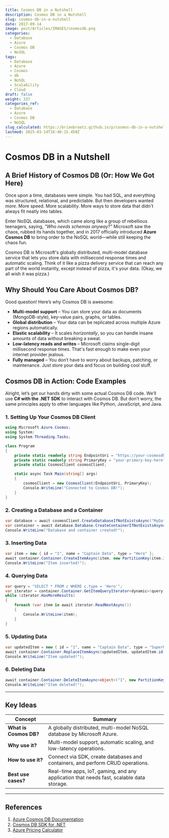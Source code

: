 ```yaml
---
title: Cosmos DB in a Nutshell
description: Cosmos DB in a Nutshell
slug: cosmos-db-in-a-nutshell
date: 2017-09-14
image: post/Articles/IMAGES/cosmosdb.png
categories:
  - Database
  - Azure
  - Cosmos DB
  - NoSQL
tags:
  - Database
  - Azure
  - Cosmos
  - db
  - NoSQL
  - Scalability
  - Cloud
draft: false
weight: 337
categories_ref:
  - Database
  - Azure
  - Cosmos DB
  - NoSQL
slug_calculated: https://brianbraatz.github.io/p/cosmos-db-in-a-nutshell
lastmod: 2025-03-14T16:40:15.450Z
---
```

# Cosmos DB in a Nutshell

## A Brief History of Cosmos DB (Or: How We Got Here)

Once upon a time, databases were simple. You had SQL, and everything was structured, relational, and predictable. But then developers wanted *more*. More speed. More scalability. More ways to store data that didn't always fit neatly into tables.

Enter NoSQL databases, which came along like a group of rebellious teenagers, saying, *"Who needs schemas anyway?"* Microsoft saw the chaos, rubbed its hands together, and in 2017 officially introduced **Azure Cosmos DB** to bring order to the NoSQL world—while still keeping the chaos fun.

Cosmos DB is Microsoft's globally distributed, multi-model database service that lets you store data with millisecond response times and automatic scaling. Think of it like a pizza delivery service that can reach any part of the world instantly, except instead of pizza, it's your data. (Okay, we all wish it was pizza.)

## Why Should You Care About Cosmos DB?

Good question! Here’s why Cosmos DB is awesome:

* **Multi-model support** – You can store your data as documents (MongoDB-style), key-value pairs, graphs, or tables.
* **Global distribution** – Your data can be replicated across multiple Azure regions automatically.
* **Elastic scalability** – It scales *horizontally*, so you can handle insane amounts of data without breaking a sweat.
* **Low-latency reads and writes** – Microsoft claims single-digit millisecond response times. That's fast enough to make even your internet provider jealous.
* **Fully managed** – You don’t have to worry about backups, patching, or maintenance. Just store your data and focus on building cool stuff.

## Cosmos DB in Action: Code Examples

Alright, let’s get our hands dirty with some actual Cosmos DB code. We’ll use **C# with the .NET SDK** to interact with Cosmos DB. But don’t worry, the same principles apply to other languages like Python, JavaScript, and Java.

### 1. Setting Up Your Cosmos DB Client

```csharp
using Microsoft.Azure.Cosmos;
using System;
using System.Threading.Tasks;

class Program
{
    private static readonly string EndpointUri = "https://your-cosmosdb-account.documents.azure.com:443/";
    private static readonly string PrimaryKey = "your-primary-key-here";
    private static CosmosClient cosmosClient;

    static async Task Main(string[] args)
    {
        cosmosClient = new CosmosClient(EndpointUri, PrimaryKey);
        Console.WriteLine("Connected to Cosmos DB!");
    }
}
```

### 2. Creating a Database and a Container

```csharp
var database = await cosmosClient.CreateDatabaseIfNotExistsAsync("MyDatabase");
var container = await database.Database.CreateContainerIfNotExistsAsync("MyContainer", "/id");
Console.WriteLine("Database and container created!");
```

### 3. Inserting Data

```csharp
var item = new { id = "1", name = "Captain Data", type = "Hero" };
await container.Container.CreateItemAsync(item, new PartitionKey(item.id));
Console.WriteLine("Item inserted!");
```

### 4. Querying Data

```csharp
var query = "SELECT * FROM c WHERE c.type = 'Hero'";
var iterator = container.Container.GetItemQueryIterator<dynamic>(query);
while (iterator.HasMoreResults)
{
    foreach (var item in await iterator.ReadNextAsync())
    {
        Console.WriteLine(item);
    }
}
```

### 5. Updating Data

```csharp
var updatedItem = new { id = "1", name = "Captain Data", type = "Superhero" };
await container.Container.ReplaceItemAsync(updatedItem, updatedItem.id);
Console.WriteLine("Item updated!");
```

### 6. Deleting Data

```csharp
await container.Container.DeleteItemAsync<object>("1", new PartitionKey("1"));
Console.WriteLine("Item deleted!");
```

<!-- ## Conclusion

Cosmos DB is like the Swiss Army knife of databases: it does a little bit of everything and does it well. Whether you need a document store, key-value store, or graph database, Cosmos DB has you covered. Plus, it scales automatically, meaning you don’t have to stress about traffic spikes (unless you're the one causing them, in which case—good job!).

So next time you're building a cloud app and need a database that *just works*, give Cosmos DB a shot. It might not make you coffee, but it’ll definitely make your data storage experience a whole lot easier. -->

***

## Key Ideas

| Concept                | Summary                                                                                  |
| ---------------------- | ---------------------------------------------------------------------------------------- |
| **What is Cosmos DB?** | A globally distributed, multi-model NoSQL database by Microsoft Azure.                   |
| **Why use it?**        | Multi-model support, automatic scaling, and low-latency operations.                      |
| **How to use it?**     | Connect via SDK, create databases and containers, and perform CRUD operations.           |
| **Best use cases?**    | Real-time apps, IoT, gaming, and any application that needs fast, scalable data storage. |

***

## References

1. [Azure Cosmos DB Documentation](https://learn.microsoft.com/en-us/azure/cosmos-db/)
2. [Cosmos DB SDK for .NET](https://www.nuget.org/packages/Microsoft.Azure.Cosmos)
3. [Azure Pricing Calculator](https://azure.microsoft.com/en-us/pricing/calculator/)
